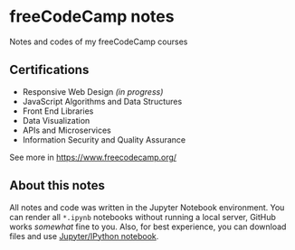 # freeCodeCamp notes
Notes and codes of my freeCodeCamp courses

## Certifications
* Responsive Web Design _(in progress)_
* JavaScript Algorithms and Data Structures
* Front End Libraries
* Data Visualization
* APIs and Microservices
* Information Security and Quality Assurance

See more in https://www.freecodecamp.org/

## About this notes
All notes and code was written in the Jupyter Notebook environment. You can render all `*.ipynb` notebooks without 
running a local server, GitHub works _somewhat_ fine to you. Also, for best experience, you can download files and use [Jupyter/IPython 
notebook](https://jupyter.org/).
